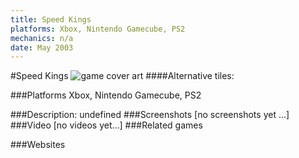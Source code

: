 ```yaml
---
title: Speed Kings
platforms: Xbox, Nintendo Gamecube, PS2
mechanics: n/a
date: May 2003
---
```

#Speed Kings
![game cover art](//images.igdb.com/igdb/image/upload/t_cover_big/kygiorfclngunqoh6nkh.jpg "Logo Title Text 1")
####Alternative tiles:

###Platforms
Xbox, Nintendo Gamecube, PS2

###Description:
undefined
###Screenshots
[no screenshots yet ...]
###Video
[no videos yet...]
###Related games

###Websites

